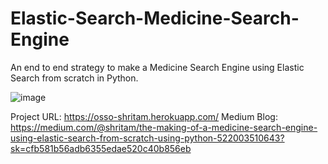 # Elastic-Search-Medicine-Search-Engine
An end to end strategy to make a Medicine Search Engine using Elastic Search from scratch in Python.

![image](https://user-images.githubusercontent.com/40149802/90404912-aed8ae00-e0c0-11ea-87b5-6f372f9c4a7a.png)


Project URL: https://osso-shritam.herokuapp.com/
Medium Blog: https://medium.com/@shritam/the-making-of-a-medicine-search-engine-using-elastic-search-from-scratch-using-python-522003510643?sk=cfb581b56adb6355edae520c40b856eb

